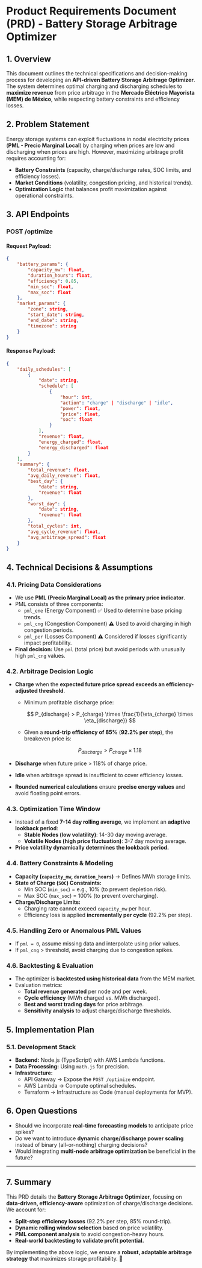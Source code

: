 # **Product Requirements Document (PRD) - Battery Storage Arbitrage Optimizer**

## **1. Overview**

This document outlines the technical specifications and decision-making process for developing an **API-driven Battery Storage Arbitrage Optimizer**. The system determines optimal charging and discharging schedules to **maximize revenue** from price arbitrage in the **Mercado Eléctrico Mayorista (MEM) de México**, while respecting battery constraints and efficiency losses.

## **2. Problem Statement**

Energy storage systems can exploit fluctuations in nodal electricity prices (**PML - Precio Marginal Local**) by charging when prices are low and discharging when prices are high. However, maximizing arbitrage profit requires accounting for:

- **Battery Constraints** (capacity, charge/discharge rates, SOC limits, and efficiency losses).
- **Market Conditions** (volatility, congestion pricing, and historical trends).
- **Optimization Logic** that balances profit maximization against operational constraints.

## **3. API Endpoints**

### **POST /optimize**

#### **Request Payload:**

```json
{
    "battery_params": {
        "capacity_mw": float,
        "duration_hours": float,
        "efficiency": 0.85,  
        "min_soc": float,
        "max_soc": float
    },
    "market_params": {
        "zone": string,
        "start_date": string,
        "end_date": string,
        "timezone": string
    }
}
```

#### **Response Payload:**

```json
{
    "daily_schedules": [
        {
            "date": string,
            "schedule": [
                {
                    "hour": int,
                    "action": "charge" | "discharge" | "idle",
                    "power": float,
                    "price": float,
                    "soc": float
                }
            ],
            "revenue": float,
            "energy_charged": float,
            "energy_discharged": float
        }
    ],
    "summary": {
        "total_revenue": float,
        "avg_daily_revenue": float,
        "best_day": {
            "date": string,
            "revenue": float
        },
        "worst_day": {
            "date": string,
            "revenue": float
        },
        "total_cycles": int,
        "avg_cycle_revenue": float,
        "avg_arbitrage_spread": float
    }
}
```

## **4. Technical Decisions & Assumptions**

### **4.1. Pricing Data Considerations**

- We use **PML (Precio Marginal Local) as the primary price indicator**.
- PML consists of three components:
  - `pml_ene` (Energy Component) ✅ Used to determine base pricing trends.
  - `pml_cng` (Congestion Component) ⚠️ Used to avoid charging in high congestion periods.
  - `pml_per` (Losses Component) ⚠️ Considered if losses significantly impact profitability.
- **Final decision:** Use `pml` (total price) but avoid periods with unusually high `pml_cng` values.

### **4.2. Arbitrage Decision Logic**

- **Charge** when the **expected future price spread exceeds an efficiency-adjusted threshold**.
  - Minimum profitable discharge price:

    $$
    P_{discharge} > P_{charge} \times \frac{1}{\eta_{charge} \times \eta_{discharge}}
    $$

  - Given a **round-trip efficiency of 85%** (**92.2% per step**), the breakeven price is:

    $$
    P_{discharge} > P_{charge} \times 1.18
    $$

- **Discharge** when future price > 118% of charge price.
- **Idle** when arbitrage spread is insufficient to cover efficiency losses.
- **Rounded numerical calculations** ensure **precise energy values** and avoid floating point errors.

### **4.3. Optimization Time Window**

- Instead of a fixed **7-14 day rolling average**, we implement an **adaptive lookback period**:
  - **Stable Nodes (low volatility)**: 14-30 day moving average.
  - **Volatile Nodes (high price fluctuation)**: 3-7 day moving average.
- **Price volatility dynamically determines the lookback period.**

### **4.4. Battery Constraints & Modeling**

- **Capacity (`capacity_mw`, `duration_hours`)** → Defines MWh storage limits.
- **State of Charge (`SOC`) Constraints:**
  - Min SOC (`min_soc`) = e.g., 10% (to prevent depletion risk).
  - Max SOC (`max_soc`) = 100% (to prevent overcharging).
- **Charge/Discharge Limits:**
  - Charging rate cannot exceed `capacity_mw` per hour.
  - Efficiency loss is applied **incrementally per cycle** (92.2% per step).

### **4.5. Handling Zero or Anomalous PML Values**

- If `pml = 0`, assume missing data and interpolate using prior values.
- If `pml_cng` > threshold, avoid charging due to congestion spikes.

### **4.6. Backtesting & Evaluation**

- The optimizer is **backtested using historical data** from the MEM market.
- Evaluation metrics:
  - **Total revenue generated** per node and per week.
  - **Cycle efficiency** (MWh charged vs. MWh discharged).
  - **Best and worst trading days** for price arbitrage.
  - **Sensitivity analysis** to adjust charge/discharge thresholds.

## **5. Implementation Plan**

### **5.1. Development Stack**

- **Backend:** Node.js (TypeScript) with AWS Lambda functions.
- **Data Processing:** Using `math.js` for precision.
- **Infrastructure:**
  - API Gateway → Expose the `POST /optimize` endpoint.
  - AWS Lambda → Compute optimal schedules.
  - Terraform → Infrastructure as Code (manual deployments for MVP).

## **6. Open Questions**

- Should we incorporate **real-time forecasting models** to anticipate price spikes?
- Do we want to introduce **dynamic charge/discharge power scaling** instead of binary (all-or-nothing) charging decisions?
- Would integrating **multi-node arbitrage optimization** be beneficial in the future?

---

## **7. Summary**

This PRD details the **Battery Storage Arbitrage Optimizer**, focusing on **data-driven, efficiency-aware** optimization of charge/discharge decisions. We account for:

- **Split-step efficiency losses** (92.2% per step, 85% round-trip).
- **Dynamic rolling window selection** based on price volatility.
- **PML component analysis** to avoid congestion-heavy hours.
- **Real-world backtesting to validate profit potential.**

By implementing the above logic, we ensure a **robust, adaptable arbitrage strategy** that maximizes storage profitability. 🚀

